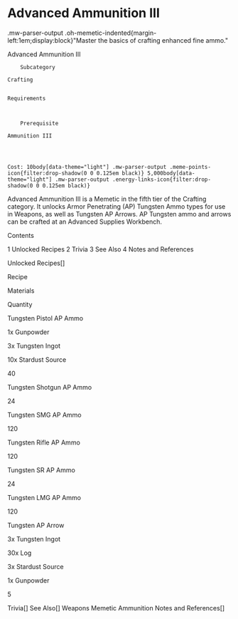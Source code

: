 # Advanced Ammunition III

.mw-parser-output .oh-memetic-indented{margin-left:1em;display:block}"Master the basics of crafting enhanced fine ammo."

Advanced Ammunition III


	
		
		
	
	



	
		Subcategory
	
	Crafting


	Requirements


	
		Prerequisite
	
	Ammunition III



	
	Cost: 10body[data-theme="light"] .mw-parser-output .meme-points-icon{filter:drop-shadow(0 0 0.125em black)} 5,000body[data-theme="light"] .mw-parser-output .energy-links-icon{filter:drop-shadow(0 0 0.125em black)}





Advanced Ammunition III is a Memetic in the fifth tier of the Crafting category. It unlocks Armor Penetrating (AP) Tungsten Ammo types for use in Weapons, as well as Tungsten AP Arrows. AP Tungsten ammo and arrows can be crafted at an Advanced Supplies Workbench.

Contents

1 Unlocked Recipes
2 Trivia
3 See Also
4 Notes and References



Unlocked Recipes[]


Recipe

Materials

Quantity


Tungsten Pistol AP Ammo

1x Gunpowder

3x Tungsten Ingot

10x Stardust Source

40


Tungsten Shotgun AP Ammo

24


Tungsten SMG AP Ammo

120


Tungsten Rifle AP Ammo

120


Tungsten SR AP Ammo

24


Tungsten LMG AP Ammo

120


Tungsten AP Arrow

3x Tungsten Ingot

30x Log

3x Stardust Source

1x Gunpowder

5

Trivia[]
See Also[]
Weapons
Memetic
Ammunition
Notes and References[]

